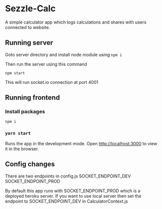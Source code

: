 # Sezzle-Calc

A simple calculator app which logs calculations and shares with users connected to website.

## Running server

Goto server directory and install node module using `npm i`

Then run the server using this command

```shell
npm start
```

This will run socket.io connection at port 4001

## Running frontend

### Install packages

```shell
npm i
```

### `yarn start`

Runs the app in the development mode.
Open [http://localhost:3000](http://localhost:3000) to view it in the browser.

## Config changes

There are two endpoints in config.js
SOCKET_ENDPOINT_DEV
SOCKET_ENDPOINT_PROD

By default this app runs with SOCKET_ENDPOINT_PROD which is a deployed heroku server. If you want to use local server then set the endpoint to SOCKET_ENDPOINT_DEV in CalculatorContext.js

